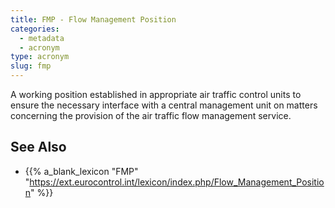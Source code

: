 ```yaml
---
title: FMP - Flow Management Position
categories:
  - metadata
  - acronym
type: acronym
slug: fmp
---
```


A working position established in appropriate air traffic control
units to ensure the necessary interface with a central management
unit on matters concerning the provision of the air traffic flow
management service.


## See Also

* {{% a_blank_lexicon "FMP" "https://ext.eurocontrol.int/lexicon/index.php/Flow_Management_Position" %}}
